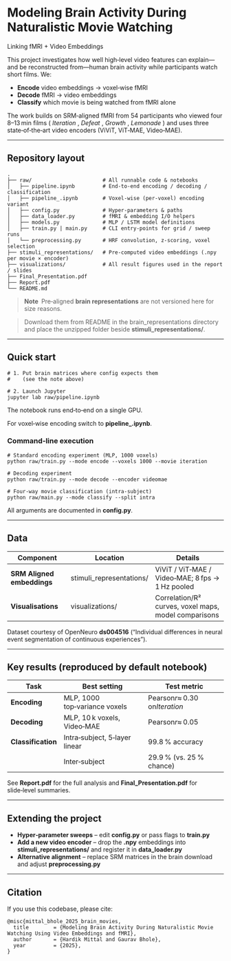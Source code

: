 # **Modeling Brain Activity During Naturalistic Movie Watching**

Linking fMRI  +  Video Embeddings

This project investigates how well high‑level video features can explain—and be reconstructed from—human brain activity while participants watch short films. We:

* **Encode** video embeddings → voxel‑wise fMRI
* **Decode** fMRI → video embeddings
* **Classify** which movie is being watched from fMRI alone

The work builds on SRM‑aligned fMRI from 54 participants who viewed four 8–13 min films ( *Iteration* ,  *Defeat* ,  *Growth* ,  *Lemonade* ) and uses three state‑of‑the‑art video encoders (ViViT, ViT‑MAE, Video‑MAE).

---

## **Repository layout**

```
.
├── raw/                       # All runnable code & notebooks
│   ├── pipeline.ipynb         # End‑to‑end encoding / decoding / classification
│   ├── pipeline_.ipynb        # Voxel‑wise (per‑voxel) encoding variant
│   ├── config.py              # Hyper‑parameters & paths
│   ├── data_loader.py         # fMRI & embedding I/O helpers
│   ├── models.py              # MLP / LSTM model definitions
│   ├── train.py | main.py     # CLI entry‑points for grid / sweep runs
│   └── preprocessing.py       # HRF convolution, z‑scoring, voxel selection
├── stimuli_representations/   # Pre‑computed video embeddings (.npy per movie × encoder)
├── visualizations/            # All result figures used in the report / slides
├── Final_Presentation.pdf
├── Report.pdf
└── README.md                  
```

> **Note** Pre‑aligned **brain representations** are not versioned here for size reasons.

> Download them from README in the brain_representations directory and place the unzipped folder beside **stimuli_representations/**.

---

## **Quick start**

```
# 1. Put brain matrices where config expects them
#    (see the note above)

# 2. Launch Jupyter
jupyter lab raw/pipeline.ipynb
```

The notebook runs end‑to‑end on a single GPU.

For voxel‑wise encoding switch to **pipeline_.ipynb**.

### **Command‑line execution**

```
# Standard encoding experiment (MLP, 1000 voxels)
python raw/train.py --mode encode --voxels 1000 --movie iteration

# Decoding experiment
python raw/train.py --mode decode --encoder videomae

# Four‑way movie classification (intra‑subject)
python raw/main.py --mode classify --split intra
```

All arguments are documented in **config.py**.

---

## **Data**

| **Component**           | **Location**              | **Details**                                     |
| ----------------------------- | ------------------------------- | ----------------------------------------------------- |
| **SRM Aligned embeddings**    | stimuli_representations/        | ViViT / ViT‑MAE / Video‑MAE; 8 fps → 1 Hz pooled |
| **Visualisations**      | visualizations/                 | Correlation/R² curves, voxel maps, model comparisons |

Dataset courtesy of OpenNeuro **ds004516** (“Individual differences in neural event segmentation of continuous experiences”).

---

## **Key results (reproduced by default notebook)**

| **Task**           | **Best setting**          | **Test metric**                |
| ------------------------ | ------------------------------- | ------------------------------------ |
| **Encoding**       | MLP, 1000 top‑variance voxels  | Pearson*r*≈ 0.30 on*Iteration* |
| **Decoding**       | MLP, 10 k voxels, Video‑MAE   | Pearson*r*≈ 0.05                 |
| **Classification** | Intra‑subject, 5‑layer linear | 99.8 % accuracy                  |
|                          | Inter‑subject                  | 29.9 % (vs. 25 % chance)           |

See **Report.pdf** for the full analysis and **Final_Presentation.pdf** for slide‑level summaries.

---

## **Extending the project**

* **Hyper‑parameter sweeps** – edit **config.py** or pass flags to **train.py**
* **Add a new video encoder** – drop the **.npy** embeddings into **stimuli_representations/** and register it in **data_loader.py**
* **Alternative alignment** – replace SRM matrices in the brain download and adjust **preprocessing.py**

---

## **Citation**

If you use this codebase, please cite:

```
@misc{mittal_bhole_2025_brain_movies,
  title        = {Modeling Brain Activity During Naturalistic Movie Watching Using Video Embeddings and fMRI},
  author       = {Hardik Mittal and Gaurav Bhole},
  year         = {2025},
}
```
